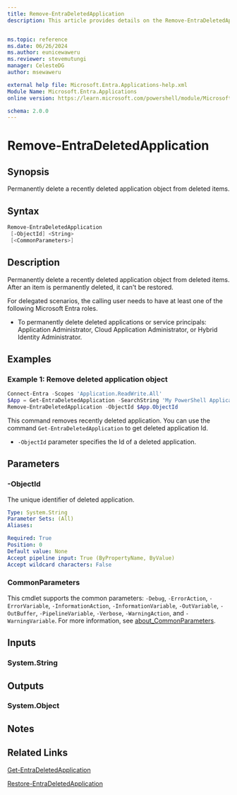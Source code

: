 ```yaml
---
title: Remove-EntraDeletedApplication
description: This article provides details on the Remove-EntraDeletedApplication command.


ms.topic: reference
ms.date: 06/26/2024
ms.author: eunicewaweru
ms.reviewer: stevemutungi
manager: CelesteDG
author: msewaweru

external help file: Microsoft.Entra.Applications-help.xml
Module Name: Microsoft.Entra.Applications
online version: https://learn.microsoft.com/powershell/module/Microsoft.Entra.Applications/Remove-EntraDeletedApplication

schema: 2.0.0
---
```


# Remove-EntraDeletedApplication

## Synopsis

Permanently delete a recently deleted application object from deleted items.

## Syntax

```powershell
Remove-EntraDeletedApplication
 [-ObjectId] <String>
 [<CommonParameters>]
```

## Description

Permanently delete a recently deleted application object from deleted items. After an item is permanently deleted, it can't be restored.

For delegated scenarios, the calling user needs to have at least one of the following Microsoft Entra roles.

- To permanently delete deleted applications or service principals: Application Administrator, Cloud Application Administrator, or Hybrid Identity Administrator.

## Examples

### Example 1: Remove deleted application object

```powershell
Connect-Entra -Scopes 'Application.ReadWrite.All'
$App = Get-EntraDeletedApplication -SearchString 'My PowerShell Application' 
Remove-EntraDeletedApplication -ObjectId $App.ObjectId
```

This command removes recently deleted application. You can use the command  `Get-EntraDeletedApplication` to get deleted application Id.

- `-ObjectId` parameter specifies the Id of a deleted application.

## Parameters

### -ObjectId

The unique identifier of deleted application.

```yaml
Type: System.String
Parameter Sets: (All)
Aliases:

Required: True
Position: 0
Default value: None
Accept pipeline input: True (ByPropertyName, ByValue)
Accept wildcard characters: False
```

### CommonParameters

This cmdlet supports the common parameters: `-Debug`, `-ErrorAction`, `-ErrorVariable`, `-InformationAction`, `-InformationVariable`, `-OutVariable`, `-OutBuffer`, `-PipelineVariable`, `-Verbose`, `-WarningAction`, and `-WarningVariable`. For more information, see [about_CommonParameters](https://go.microsoft.com/fwlink/?LinkID=113216).

## Inputs

### System.String

## Outputs

### System.Object

## Notes

## Related Links

[Get-EntraDeletedApplication](Get-EntraDeletedApplication.md)

[Restore-EntraDeletedApplication](Restore-EntraDeletedApplication.md)
